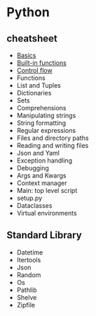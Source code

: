 # Python

## cheatsheet
- [Basics](Basics.md)
- [Built-in functions](Built-in_functions.md)
- [Control flow](ControlFlow.md)
- Functions
- List and Tuples
- Dictionaries
- Sets
- Comprehensions
- Manipulating strings
- String formatting
- Regular expressions
- Files and directory paths
- Reading and writing files
- Json and Yaml
- Exception handling
- Debugging
- Args and Kwargs
- Context manager
- Main: top level script
- setup.py
- Dataclasses
- Virtual environments

## Standard Library
- Datetime
- Itertools
- Json
- Random
- Os
- Pathlib
- Shelve
- Zipfile
